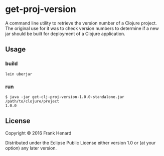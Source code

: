 # get-proj-version

A command line utility to retrieve the version number of a Clojure project.  The original use for it was to check version numbers to determine if a new jar should be built for deployment of a Clojure application.

## Usage

### build

`lein uberjar`

### run

    $ java -jar get-clj-proj-version-1.0.0-standalone.jar /path/to/clojure/project
    1.0.0

## License

Copyright © 2016 Frank Henard

Distributed under the Eclipse Public License either version 1.0 or (at your option) any later version.
